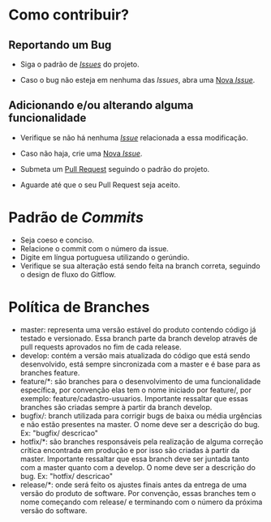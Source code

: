 # Como contribuir?

## Reportando um Bug

* Siga o padrão de [_Issues_](https://github.com/fga-eps-mds/2020.1-Vamos_Cuidar/blob/develop/.github/ISSUE_TEMPLATE/bug_report.md) do projeto.

* Caso o bug não esteja em nenhuma das _Issues_, abra uma [Nova _Issue_](https://github.com/fga-eps-mds/2020.1-Vamos_Cuidar/issues/new/choose).

## Adicionando e/ou alterando alguma funcionalidade

* Verifique se não há nenhuma [_Issue_](https://github.com/fga-eps-mds/2020.1-Vamos_Cuidar/issues) relacionada a essa modificação.

* Caso não haja, crie uma [Nova _Issue_](https://github.com/fga-eps-mds/2020.1-Vamos_Cuidar/issues/new/choose).

* Submeta um [Pull Request](https://github.com/fga-eps-mds/2020.1-Vamos_Cuidar/compare) seguindo o padrão do projeto.

* Aguarde até que o seu Pull Request seja aceito.

# Padrão de _Commits_

* Seja coeso e conciso.
* Relacione o commit com o número da issue.
* Digite em língua portuguesa utilizando o gerúndio.
* Verifique se sua alteração está sendo feita na branch correta, seguindo o design de fluxo do Gitflow.

# Política de Branches

* master: representa uma versão estável do produto contendo código já testado e versionado. Essa branch parte da branch develop através de pull requests aprovados no fim de cada release.
* develop: contém a versão mais atualizada do código que está sendo desenvolvido, está sempre sincronizada com a master e é base para as branches feature.
* feature/*: são branches para o desenvolvimento de uma funcionalidade específica, por convenção elas tem o nome iniciado por feature/, por exemplo: feature/cadastro-usuarios. Importante ressaltar que essas branches são criadas sempre à partir da branch develop.
* bugfix/: branch utilizada para corrigir bugs de baixa ou média urgências e não estão presentes na master. O nome deve ser a descrição do bug. Ex: "bugfix/ descricao"
* hotfix/*: são branches responsáveis pela realização de alguma correção crítica encontrada em produção e por isso são criadas à partir da master. Importante ressaltar que essa branch deve ser juntada tanto com a master quanto com a develop. O nome deve ser a descrição do bug. Ex: "hotfix/ descricao"
* release/*: onde será feito os ajustes finais antes da entrega de uma versão do produto de software. Por convenção, essas branches tem o nome começando com release/ e terminando com o número da próxima versão do software.
